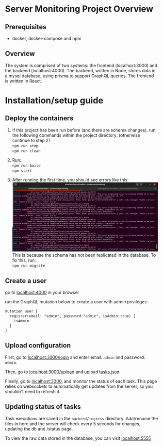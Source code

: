 # Server Monitoring Project Overview
## Prerequisites
- docker, docker-compose and npm

## Overview
The system is comprised of two systems: the frontend (localhost:3000) and the backend (localhost:4000). The backend, written in Node, stores data in a mysql database, using prisma to support GraphQL queries. The frontend is written in React.

# Installation/setup guide
## Deploy the containers
1. If this project has been run before (and there are schema changes), run the following commands within the project directory: (otherwise continue to step 2)<br>
`npm run stop` <br> 
`npm run clean` 

2. Run: <br>
`npm run build` <br> 
`npm start` 

3. After running the first time, you should see errors like this:  
![Prior Migrate](prior_migrate.png) <br>
This is because the schema has not been replicated in the database. To fix this, run: <br>
`npm run migrate` <br>

## Create a user
go to [localhost:4000](http://localhost:4000) in your browser

run the GraphQL mutation below to create a user with admin privileges:
```
mutation user {
  register(email: "admin", password:"admin", isAdmin:true) {
    isAdmin
  }
}
```

## Upload configuration
First, go to [localhost:3000/login](http://localhost:3000/login) and enter email: `admin` and password: `admin`.

Then, go to [localhost:3000/upload](http://localhost:3000/upload) and upload [tasks.json](./tasks.json)

Finally, go to [localhost:3000](http://localhost:3000), and monitor the status of each task. This page relies on websockets to automatically get updates from the server, so you shouldn't need to refresh it. 

## Updating status of tasks
Task executions are saved in the `backend/ingress` directory. Add/rename the files in here and the server will check every 5 seconds for changes, updating the db and /status page. <br>

To view the raw data stored in the database, you can visit [localhost:5555](http://localhost:5555) <br>